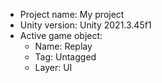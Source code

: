 <!-- UNITY CODE ASSIST INSTRUCTIONS START -->
- Project name: My project
- Unity version: Unity 2021.3.45f1
- Active game object:
  - Name: Replay
  - Tag: Untagged
  - Layer: UI
<!-- UNITY CODE ASSIST INSTRUCTIONS END -->